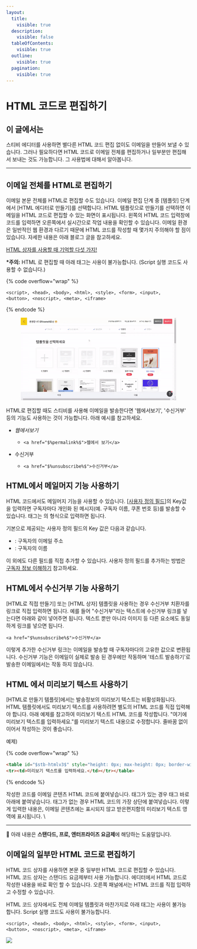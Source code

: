 ```yaml
---
layout:
  title:
    visible: true
  description:
    visible: false
  tableOfContents:
    visible: true
  outline:
    visible: true
  pagination:
    visible: true
---
```


# HTML 코드로 편집하기

## 이 글에서는 <a href="#h_183ecaf6df" id="h_183ecaf6df"></a>

스티비 에디터를 사용하면 별다른 HTML 코드 편집 없이도 이메일을 만들어 보낼 수 있습니다. 그러나 필요하다면 HTML 코드로 이메일 전체를 편집하거나 일부분만 편집해서 보내는 것도 가능합니다. 그 사용법에 대해서 알아봅니다.

***

## 이메일 전체를 HTML로 편집하기 <a href="#h_183ecaf6df" id="h_183ecaf6df"></a>

이메일 본문 전체를 HTML로 편집할 수도 있습니다. 이메일 편집 단계 중 \[템플릿] 단계에서 \[HTML 에디터로 만들기]를 선택합니다. HTML 템플릿으로 만들기를 선택하면 이메일을 HTML 코드로 편집할 수 있는 화면이 표시됩니다. 왼쪽의 HTML 코드 입력창에 코드를 입력하면 오른쪽에서 실시간으로 작업 내용을 확인할 수 있습니다. 이메일 환경은 일반적인 웹 환경과 다르기 때문에 HTML 코드를 작성할 때 몇가지 주의해야 할 점이 있습니다. 자세한 내용은 아래 블로그 글을 참고하세요.

[HTML 상자를 사용할 때 기억할 다섯 가지!](https://blog.stibee.com/html-%EC%83%81%EC%9E%90%EB%A5%BC-%EC%82%AC%EC%9A%A9%ED%95%A0-%EB%95%8C-%EA%B8%B0%EC%96%B5%ED%95%A0-%EB%8B%A4%EC%84%AF-%EA%B0%80%EC%A7%80-64a5530761e4)

**\*주의:** HTML 로 편집할 때 아래 태그는 사용이 불가능합니다. (Script 실행 코드도 사용할 수 없습니다.)

{% code overflow="wrap" %}
```
<script>, <head>, <body>, <html>, <style>, <form>, <input>, 
<button>, <noscript>, <meta>, <iframe>
```
{% endcode %}

<figure><img src="../../.gitbook/assets/HTML 템플릿으로 편집하기.gif" alt=""><figcaption></figcaption></figure>



HTML로 편집할 때도 스티비를 사용해 이메일을 발송한다면 '웹에서보기', '수신거부' 등의 기능도 사용하는 것이 가능합니다. 아래 예시를 참고하세요.

* _웹에서보기_
  * ```
    <a href="$%permalink%$">웹에서 보기</a>
    ```
* 수신거부
  * ```
    <a href="$%unsubscribe%$">수신거부</a>
    ```



## HTML에서 메일머지 기능 사용하기

HTML 코드에서도 메일머지 기능을 사용할 수 있습니다. \[[사용자 정의 필드](../../list/adding-managing-subscriber/understanding-subscriber-info.md)]의 Key값을 입력하면 구독자마다 개인화 된 메시지(예. 구독자 이름, 쿠폰 번호 등)를 발송할 수 있습니다. 태그는 $%key%$의 형식으로 입력하면 됩니다.

기본으로 제공되는 사용자 정의 필드의 Key 값은 다음과 같습니다.

* $%email%$: 구독자의 이메일 주소
* $%name%$: 구독자의 이름

이 외에도 다른 필드를 직접 추가할 수 있습니다. 사용자 정의 필드를 추가하는 방법은 [구독자 정보 이해하기](../../list/adding-managing-subscriber/understanding-subscriber-info.md) 참고하세요.



## HTML에서 수신거부 기능 사용하기 <a href="#h_99886c447f" id="h_99886c447f"></a>

\[HTML로 직접 만들기] 또는 \[HTML 상자] 템플릿을 사용하는 경우 수신거부 치환자를 링크로 직접 입력하면 됩니다.  예를 들어 "수신거부"라는 텍스트에 수신거부 링크를 넣는다면 아래와 같이 넣어주면 됩니다. 텍스트 뿐만 아니라 이미지 등 다른 요소에도 동일하게 링크를 넣으면 됩니다.

```
<a href="$%unsubscribe%$">수신거부</a>
```

이렇게 추가한 수신거부 링크는 이메일을 발송할 때 구독자마다의 고유한 값으로 변환됩니다. 수신거부 기능은 이메일이 실제로 발송 된 경우에만 작동하며 '테스트 발송하기'로 발송한 이메일에서는 작동 하지 않습니다.



## HTML 에서 미리보기 텍스트 사용하기 <a href="#preview-text" id="preview-text"></a>

\[HTML로 만들기 템플릿]에서는 발송정보의 미리보기 텍스트는 비활성화됩니다. HTML 템플릿에서도 미리보기 텍스트를 사용하려면 별도의 HTML 코드를 직접 입력해야 합니다. 아래 예제를 참고하여 미리보기 텍스트 HTML 코드를 작성합니다. "여기에 미리보기 텍스트를 입력하세요."를 미리보기 텍스트 내용으로 수정합니다. 줄바꿈 없이 이어서 작성하는 것이 좋습니다.&#x20;

예제)

{% code overflow="wrap" %}
```html
<table id="$stb-htmlv3$" style="height: 0px; max-height: 0px; border-width: 0px; border-color: initial; border-image: initial; visibility: hidden; line-height: 0px; font-size: 0px; overflow: hidden;display:none;">
<tr><td>미리보기 텍스트를 입력하세요.</td></tr></table>
```
{% endcode %}

작성한 코드를 이메일 콘텐츠 HTML 코드에 붙여넣습니다. 태그가 있는 경우 태그 바로 아래에 붙여넣습니다. 태그가 없는 경우 HTML 코드의 가장 상단에 붙여넣습니다. 이렇게 입력한 내용은, 이메일 콘텐츠에는 표시되지 않고 받은편지함의 미리보기 텍스트 영역에 표시됩니다. \


***

💬 아래 내용은 **스탠다드, 프로, 엔터프라이즈 요금제**에 해당하는 도움말입니다.

## 이메일의 일부만 HTML 코드로 편집하기

HTML 코드 상자를 사용하면 본문 중 일부만 HTML 코드로 편집할 수 있습니다. HTML 코드 상자는 스탠다드 요금제부터 사용 가능합니다. 에디터에서 HTML 코드로 작성한 내용을 바로 확인 할 수 있습니다. 오른쪽 패널에서는 HTML 코드를 직접 입력하고 수정할 수 있습니다.&#x20;

HTML 코드 상자에서도 전체 이메일 템플릿과 마찬가지로 아래 태그는 사용이 불가능합니다. Script 실행 코드도 사용이 불가능합니다.

```
<script>, <head>, <body>, <html>, <style>, <form>, <input>, 
<button>, <noscript>, <meta>, <iframe>
```

![](https://downloads.intercomcdn.com/i/o/400649040/dde7e3458f10d02047990535/ezgif.com-gif-maker+\(19\).gif)



